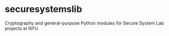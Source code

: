 # securesystemslib
Cryptography and general-purpose Python modules for Secure System Lab projects at NYU
